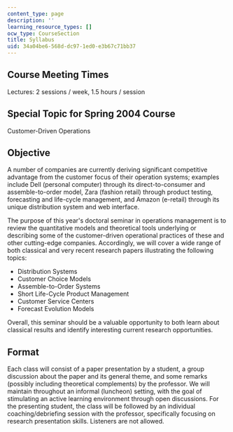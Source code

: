 ```yaml
---
content_type: page
description: ''
learning_resource_types: []
ocw_type: CourseSection
title: Syllabus
uid: 34a04be6-568d-dc97-1ed0-e3b67c71bb37
---
```


Course Meeting Times
--------------------

Lectures: 2 sessions / week, 1.5 hours / session

Special Topic for Spring 2004 Course
------------------------------------

Customer-Driven Operations

Objective
---------

A number of companies are currently deriving significant competitive advantage from the customer focus of their operation systems; examples include Dell (personal computer) through its direct-to-consumer and assemble-to-order model, Zara (fashion retail) through product testing, forecasting and life-cycle management, and Amazon (e-retail) through its unique distribution system and web interface.

The purpose of this year's doctoral seminar in operations management is to review the quantitative models and theoretical tools underlying or describing some of the customer-driven operational practices of these and other cutting-edge companies. Accordingly, we will cover a wide range of both classical and very recent research papers illustrating the following topics:

*   Distribution Systems
*   Customer Choice Models
*   Assemble-to-Order Systems
*   Short Life-Cycle Product Management
*   Customer Service Centers
*   Forecast Evolution Models

Overall, this seminar should be a valuable opportunity to both learn about classical results and identify interesting current research opportunities.

Format
------

Each class will consist of a paper presentation by a student, a group discussion about the paper and its general theme, and some remarks (possibly including theoretical complements) by the professor. We will maintain throughout an informal (luncheon) setting, with the goal of stimulating an active learning environment through open discussions. For the presenting student, the class will be followed by an individual coaching/debriefing session with the professor, specifically focusing on research presentation skills. Listeners are not allowed.